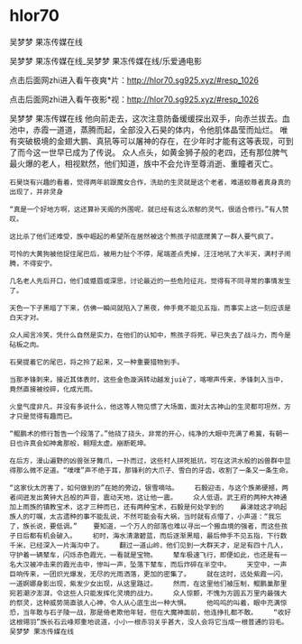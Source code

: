 # hlor70
吴梦梦 果冻传媒在线

吴梦梦 果冻传媒在线_吴梦梦 果冻传媒在线/乐爱通电影

点击后面网zhi进入看午夜爽*片：http://hlor70.sg925.xyz/#resp_1026

点击后面网zhi进入看午夜影*视：http://hlor70.sg925.xyz/#resp_1026

吴梦梦 果冻传媒在线    他向前走去，这次注意防备缓缓探出双手，向赤兰拔去。血池中，赤霞一道道，蒸腾而起，全部没入石昊的体内，令他肌体晶莹而灿烂。    唯有突破极境的金翅大鹏、真犼等可以屠神的存在，在少年时才能有这等表现，可到了而今这一世早已成为了传说。    众人点头，如黄金狮子般的老四，还有那位脾气最火爆的老人，相视默然，他们知道，族中不会允许至尊消逝、重瞳者灭亡。

    石昊饶有兴趣的看着，觉得两年前跟魔女合作，洗劫的生灵就是这个老者，难道蛟尊者真身真的出现了，并非灵身

    “真是一个好地方啊，这还算补天阁的外围呢，就已经有这么浓郁的灵气，很适合修行。”有人赞叹。

    这比杀了他们还难受，族中崛起的希望所在居然被这个熊孩子彻底搅黄了一群人要气疯了。

    可怜的大黄狗被他捉住尾巴后，被用力扯个不停，尾端差点秃掉，汪汪地吼了大半天，满村子闹腾，不得安宁。

    几名老人先后开口，他们或蹙眉或深思，讨论最近的一些危险征兆，觉得有不同寻常的事情发生了。

    天色一下子黑暗了下来，仿佛一瞬间就陷入了黑夜，伸手竟不能见五指，而事实上这一刻应该是白天才对。

    众人闻言冷笑，凭什么自然是实力，在他们的认知中，熊孩子将死，早已失去了战斗力，而今是砧板之肉。

    石昊提着它的尾巴，将之拎了起来，又一种重要猎物到手。

    当那矛锋刺来，接近其体表时，这些金色漩涡转动越发juiè了，喀嚓声传来，矛锋刺入当中，竟然直接被绞碎，化成光雨。

    火皇气度非凡，并没有多说什么，他这等人物见惯了大场面，面对太古神山的生灵都可坦然，方才只是觉得有趣而已。

    “鲲鹏术的修行暂告一个段落了。”他挠了挠头，非常的开心，纯净的大眼中充满了希冀，有朝一日也许真会如神禽那般，翱翔太虚。崩断乾坤。

    在后方，漫山遍野的凶兽张牙舞爪，一扑而过，这些村人拼死抵抗，可在这洪水般的凶兽群中显得那么微不足道。“噗噗”声不绝于耳，那锋利的大爪子、雪白的牙齿，收割了一条又一条生命。

    “这家伙太厉害了，如何做到的”在她的旁边，银雪嘀咕。    石毅迎击，与这个族弟硬撼，两者间迸发出黄钟大吕般的声音，震动天地，这让他一震。    众人低语。武王府的两种大神通加上雨族的镇教宝术，这才三种而已，还有两种宝术，石毅是何处学到的    鼻涕娃这才响起族人的叮嘱，太古遗种的事不能乱说，不然可能会有大祸，当时就有点懵了，小声道：“我忘了，族长说，要低调。”    要知道，一个万人的部落也难以寻出一个搬血境的强者，而这些孩子日后都有机会破入。    初时，海水清澈碧蓝，而后逐渐黑暗，最后伸手不见五指，下行数千米，已经深入一片海沟中了。    翻过一道山岭，他们见到一大群天才，足足有四十几人，守护着一辆辇车，闪烁赤色霞光，一看就是宝物。    辇车极速飞行，即便如此，也还是有一名大汉被冲击来的霞光击中，惨叫一声，坠落下辇车，而后炸碎在半空中。    天空中，一声巨响传来，一团炽光爆发，无尽的光雨洒落，更加的密集了。    就在这时，远处紫霞一闪，一道婀娜身影出现，紫发少女出现，从这里路过。    然而，在这里他们被压制，鲲鹏巢那里宛若潮汐澎湃，令这些人只能发挥化灵境的战力。    众人惊颤，不愧为方圆五万里内最强大的祭灵，这种威势简直骇人心神，令人从心底生出一种大惧。    他呜呜的叫着，眼中充满惊恐，当年敢与石子陵一战，那是倚老欺他年轻，但在大魔神面前，他连挣扎都不敢。    “收好这根翎羽”族长石云峰郑重地说道，小小一根赤羽关乎甚大，没人会将它当成一根普通的羽毛。吴梦梦 果冻传媒在线
